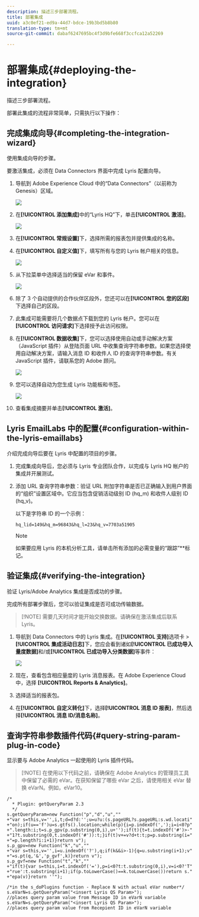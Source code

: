 ```yaml
---
description: 描述三步部署流程。
title: 部署集成
uuid: a3c0ef21-ed9a-44d7-bdce-19b3bd5b8b80
translation-type: tm+mt
source-git-commit: dabaf6247695bc4f3d9bfe668f3ccfca12a52269

---
```



# 部署集成{#deploying-the-integration}

描述三步部署流程。

部署此集成的流程非常简单，只需执行以下操作：

## 完成集成向导{#completing-the-integration-wizard}

使用集成向导的步骤。

要激活集成，必须在 Data Connectors 界面中完成 Lyris 配置向导。

1. 导航到 Adobe Experience Cloud 中的“Data Connectors”（以前称为 Genesis）区域。

   ![](assets/data_connectors.png)

1. 在&#x200B;**[!UICONTROL 添加集成]**&#x200B;中的“Lyris HQ”下，单击&#x200B;**[!UICONTROL 激活]**。

   ![](assets/add_integration.png)

1. 在&#x200B;**[!UICONTROL 常规设置]**&#x200B;下，选择所需的报表包并提供集成的名称。
1. 在&#x200B;**[!UICONTROL 自定义值]**&#x200B;下，填写所有与您的 Lyris 帐户相关的信息。

   ![](assets/general_settings.png)

1. 从下拉菜单中选择适当的保留 eVar 和事件。

   ![](assets/variable_mapping.png)

1. 除了 3 个自动提供的合作伙伴区段外，您还可以在&#x200B;**[!UICONTROL 您的区段]**&#x200B;下选择自己的区段。
1. 此集成可能需要将几个数据点下载到您的 Lyris 帐户。您可以在&#x200B;**[!UICONTROL 访问请求]**&#x200B;下选择授予此访问权限。
1. 在&#x200B;**[!UICONTROL 数据收集]**&#x200B;下，您可以选择使用自动或手动解决方案（JavaScript 插件）从登陆页面 URL 中收集查询字符串参数。如果您选择使用自动解决方案，请输入消息 ID 和收件人 ID 的查询字符串参数。有关 JavaScript 插件，请联系您的 Adobe 顾问。

   ![](assets/data_collection.png)

1. 您可以选择自动为您生成 Lyris 功能板和书签。

   ![](assets/dashboard_generation.png)

1. 查看集成摘要并单击&#x200B;**[!UICONTROL 激活]**。

## Lyris EmailLabs 中的配置{#configuration-within-the-lyris-emaillabs}

介绍完成向导后要在 Lyris 中配置的项目的步骤。

1. 完成集成向导后，您必须与 Lyris 专业团队合作，以完成与 Lyris HQ 帐户的集成并开展测试。
1. 添加 URL 查询字符串参数：验证 URL 附加字符串是否已正确输入到用户界面的“组织”设置区域中。它应当包含促销活动级别 ID (hq_m) 和收件人级别 ID (hq_v)。

   以下是字符串 ID 的一个示例：

   ```
   hq_lid=149&hq_m=96843&hq_l=23&hq_v=7703a51905
   ```

   >[!NOTE]
   >
   >如果要应用 Lyris 的本机分析工具，请单击所有添加的必需变量的“跟踪”**&#x200B;标记。

## 验证集成{#verifying-the-integration}

验证 Lyris/Adobe Analytics 集成是否成功的步骤。

完成所有部署步骤后，您可以验证集成是否可成功传输数据。

>[!NOTE] 需要几天时间才能开始交换数据。请确保在激活集成后联系 Lyris。

1. 导航到 Data Connectors 中的 Lyris 集成。在&#x200B;**[!UICONTROL 支持]**&#x200B;选项卡 > **[!UICONTROL 集成活动日志]**&#x200B;下，您应会看到诸如&#x200B;**[!UICONTROL 已成功导入量度数据]**&#x200B;和/或&#x200B;**[!UICONTROL 已成功导入分类数据]**&#x200B;等事件：

   ![](assets/integration_info.png)

1. 现在，查看包含相应量度的 Lyris 消息报表。在 Adobe Experience Cloud 中，选择 **[!UICONTROL Reports &amp; Analytics]**。
1. 选择适当的报表包。
1. 在&#x200B;**[!UICONTROL 自定义转化]**&#x200B;下，选择&#x200B;**[!UICONTROL 消息 ID 报表]**，然后选择&#x200B;**[!UICONTROL 消息 ID/消息名称]**。

## 查询字符串参数插件代码{#query-string-param-plug-in-code}

显示要与 Adobe Analytics 一起使用的 Lyris 插件代码。

>[!NOTE] 在使用以下代码之前，请确保在 Adobe Analytics 的管理员工具中保留了必需的 eVar。在获知保留了哪些 eVar 之后，请使用相关 eVar 替换 eVarN。例如，eVar10。

```
/* 
  * Plugin: getQueryParam 2.3 
  */ 
s.getQueryParam=new Function("p","d","u","" 
+"var s=this,v='',i,t;d=d?d:'';u=u?u:(s.pageURL?s.pageURL:s.wd.locati" 
+"on);if(u=='f')u=s.gtfs().location;while(p){i=p.indexOf(',');i=i<0?p" 
+".length:i;t=s.p_gpv(p.substring(0,i),u+'');if(t){t=t.indexOf('#')>-" 
+"1?t.substring(0,t.indexOf('#')):t;}if(t)v+=v?d+t:t;p=p.substring(i=" 
+"=p.length?i:i+1)}return v"); 
s.p_gpv=new Function("k","u","" 
+"var s=this,v='',i=u.indexOf('?'),q;if(k&&i>-1){q=u.substring(i+1);v" 
+"=s.pt(q,'&','p_gvf',k)}return v"); 
s.p_gvf=new Function("t","k","" 
+"if(t){var s=this,i=t.indexOf('='),p=i<0?t:t.substring(0,i),v=i<0?'T" 
+"rue':t.substring(i+1);if(p.toLowerCase()==k.toLowerCase())return s." 
+"epa(v)}return ''"); 
 
/*in the s_doPlugins function - Replace N with actual eVar number*/ 
s.eVarN=s.getQueryParam("<insert Lyris QS Param>");  
//places query param value from Message ID in eVarN variable s.eVarN=s.getQueryParam("<insert Lyris QS Param>");  
//places query param value from Recepient ID in eVarN variable 
```

